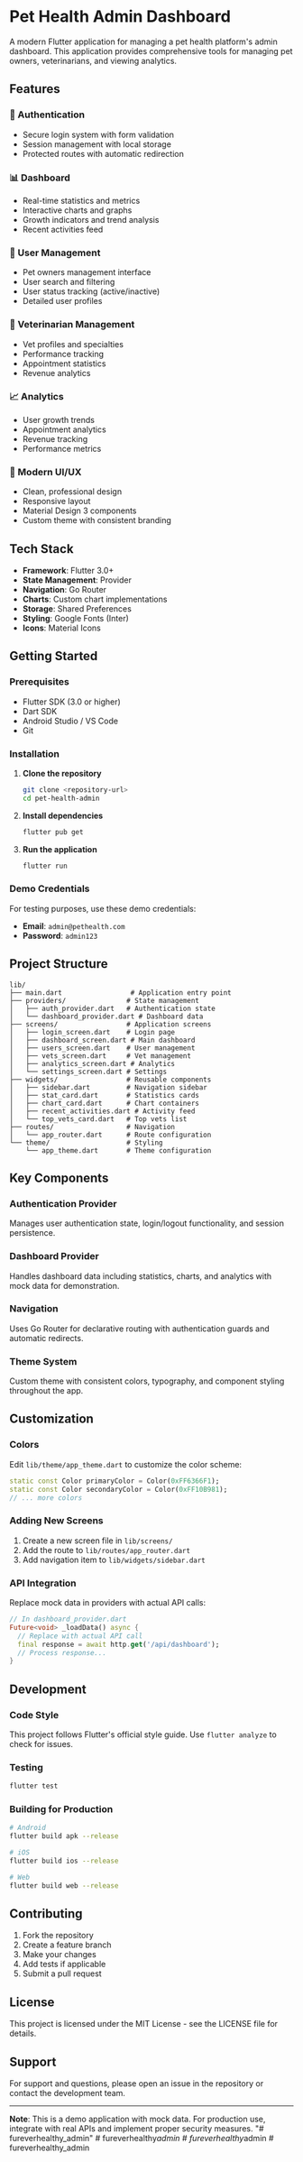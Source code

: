 # Pet Health Admin Dashboard

A modern Flutter application for managing a pet health platform's admin dashboard. This application provides comprehensive tools for managing pet owners, veterinarians, and viewing analytics.

## Features

### 🔐 Authentication
- Secure login system with form validation
- Session management with local storage
- Protected routes with automatic redirection

### 📊 Dashboard
- Real-time statistics and metrics
- Interactive charts and graphs
- Growth indicators and trend analysis
- Recent activities feed

### 👥 User Management
- Pet owners management interface
- User search and filtering
- User status tracking (active/inactive)
- Detailed user profiles

### 🏥 Veterinarian Management
- Vet profiles and specialties
- Performance tracking
- Appointment statistics
- Revenue analytics

### 📈 Analytics
- User growth trends
- Appointment analytics
- Revenue tracking
- Performance metrics

### 🎨 Modern UI/UX
- Clean, professional design
- Responsive layout
- Material Design 3 components
- Custom theme with consistent branding

## Tech Stack

- **Framework**: Flutter 3.0+
- **State Management**: Provider
- **Navigation**: Go Router
- **Charts**: Custom chart implementations
- **Storage**: Shared Preferences
- **Styling**: Google Fonts (Inter)
- **Icons**: Material Icons

## Getting Started

### Prerequisites

- Flutter SDK (3.0 or higher)
- Dart SDK
- Android Studio / VS Code
- Git

### Installation

1. **Clone the repository**
   ```bash
   git clone <repository-url>
   cd pet-health-admin
   ```

2. **Install dependencies**
   ```bash
   flutter pub get
   ```

3. **Run the application**
   ```bash
   flutter run
   ```

### Demo Credentials

For testing purposes, use these demo credentials:

- **Email**: `admin@pethealth.com`
- **Password**: `admin123`

## Project Structure

```
lib/
├── main.dart                 # Application entry point
├── providers/               # State management
│   ├── auth_provider.dart   # Authentication state
│   └── dashboard_provider.dart # Dashboard data
├── screens/                 # Application screens
│   ├── login_screen.dart    # Login page
│   ├── dashboard_screen.dart # Main dashboard
│   ├── users_screen.dart    # User management
│   ├── vets_screen.dart     # Vet management
│   ├── analytics_screen.dart # Analytics
│   └── settings_screen.dart # Settings
├── widgets/                 # Reusable components
│   ├── sidebar.dart         # Navigation sidebar
│   ├── stat_card.dart       # Statistics cards
│   ├── chart_card.dart      # Chart containers
│   ├── recent_activities.dart # Activity feed
│   └── top_vets_card.dart   # Top vets list
├── routes/                  # Navigation
│   └── app_router.dart      # Route configuration
└── theme/                   # Styling
    └── app_theme.dart       # Theme configuration
```

## Key Components

### Authentication Provider
Manages user authentication state, login/logout functionality, and session persistence.

### Dashboard Provider
Handles dashboard data including statistics, charts, and analytics with mock data for demonstration.

### Navigation
Uses Go Router for declarative routing with authentication guards and automatic redirects.

### Theme System
Custom theme with consistent colors, typography, and component styling throughout the app.

## Customization

### Colors
Edit `lib/theme/app_theme.dart` to customize the color scheme:

```dart
static const Color primaryColor = Color(0xFF6366F1);
static const Color secondaryColor = Color(0xFF10B981);
// ... more colors
```

### Adding New Screens
1. Create a new screen file in `lib/screens/`
2. Add the route to `lib/routes/app_router.dart`
3. Add navigation item to `lib/widgets/sidebar.dart`

### API Integration
Replace mock data in providers with actual API calls:

```dart
// In dashboard_provider.dart
Future<void> _loadData() async {
  // Replace with actual API call
  final response = await http.get('/api/dashboard');
  // Process response...
}
```

## Development

### Code Style
This project follows Flutter's official style guide. Use `flutter analyze` to check for issues.

### Testing
```bash
flutter test
```

### Building for Production
```bash
# Android
flutter build apk --release

# iOS
flutter build ios --release

# Web
flutter build web --release
```

## Contributing

1. Fork the repository
2. Create a feature branch
3. Make your changes
4. Add tests if applicable
5. Submit a pull request

## License

This project is licensed under the MIT License - see the LICENSE file for details.

## Support

For support and questions, please open an issue in the repository or contact the development team.

---

**Note**: This is a demo application with mock data. For production use, integrate with real APIs and implement proper security measures. "# fureverhealthy_admin" 
#   f u r e v e r h e a l t h y _ a d m i n  
 #   f u r e v e r h e a l t h y _ a d m i n  
 #   f u r e v e r h e a l t h y _ a d m i n  
 